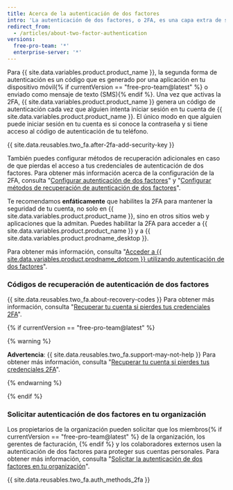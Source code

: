 ```yaml
---
title: Acerca de la autenticación de dos factores
intro: 'La autenticación de dos factores, o 2FA, es una capa extra de seguridad que se usa cuando se inicia sesión en sitios web o aplicaciones. Con la 2FA, tienes que iniciar sesión con tu nombre de usuario y contraseña y proporcionar otra forma de autenticación que solo tú conoces o tienes acceso a.'
redirect_from:
  - /articles/about-two-factor-authentication
versions:
  free-pro-team: '*'
  enterprise-server: '*'
---
```


Para {{ site.data.variables.product.product_name }}, la segunda forma de autenticación es un código que es generado por una aplicación en tu dispositivo móvil{% if currentVersion == "free-pro-team@latest" %} o enviado como mensaje de texto (SMS){% endif %}. Una vez que activas la 2FA, {{ site.data.variables.product.product_name }} genera un código de autenticación cada vez que alguien intenta iniciar sesión en tu cuenta de {{ site.data.variables.product.product_name }}. El único modo en que alguien puede iniciar sesión en tu cuenta es si conoce la contraseña y si tiene acceso al código de autenticación de tu teléfono.

{{ site.data.reusables.two_fa.after-2fa-add-security-key }}

También puedes configurar métodos de recuperación adicionales en caso de que pierdas el acceso a tus credenciales de autenticación de dos factores. Para obtener más información acerca de la configuración de la 2FA, consulta "[Configurar autenticación de dos factores](/articles/configuring-two-factor-authentication)" y "[Configurar métodos de recuperación de autenticación de dos factores](/articles/configuring-two-factor-authentication-recovery-methods)".

Te recomendamos **enfáticamente** que habilites la 2FA para mantener la seguridad de tu cuenta, no solo en {{ site.data.variables.product.product_name }}, sino en otros sitios web y aplicaciones que la admitan. Puedes habilitar la 2FA para acceder a {{ site.data.variables.product.product_name }} y a {{ site.data.variables.product.prodname_desktop }}.

Para obtener más información, consulta "[Acceder a {{ site.data.variables.product.prodname_dotcom }} utilizando autenticación de dos factores](/articles/accessing-github-using-two-factor-authentication)".

### Códigos de recuperación de autenticación de dos factores

{{ site.data.reusables.two_fa.about-recovery-codes }} Para obtener más información, consulta "[Recuperar tu cuenta si pierdes tus credenciales 2FA](/articles/recovering-your-account-if-you-lose-your-2fa-credentials)".

{% if currentVersion == "free-pro-team@latest" %}

{% warning %}

**Advertencia**: {{ site.data.reusables.two_fa.support-may-not-help }} Para obtener más información, consulta "[Recuperar tu cuenta si pierdes tus credenciales 2FA](/articles/recovering-your-account-if-you-lose-your-2fa-credentials)".

{% endwarning %}

{% endif %}

### Solicitar autenticación de dos factores en tu organización

Los propietarios de la organización pueden solicitar que los miembros{% if currentVersion == "free-pro-team@latest" %} de la organización, los gerentes de facturación, {% endif %} y los colaboradores externos usen la autenticación de dos factores para proteger sus cuentas personales. Para obtener más información, consulta "[Solicitar la autenticación de dos factores en tu organización](/articles/requiring-two-factor-authentication-in-your-organization)".

{{ site.data.reusables.two_fa.auth_methods_2fa }}
